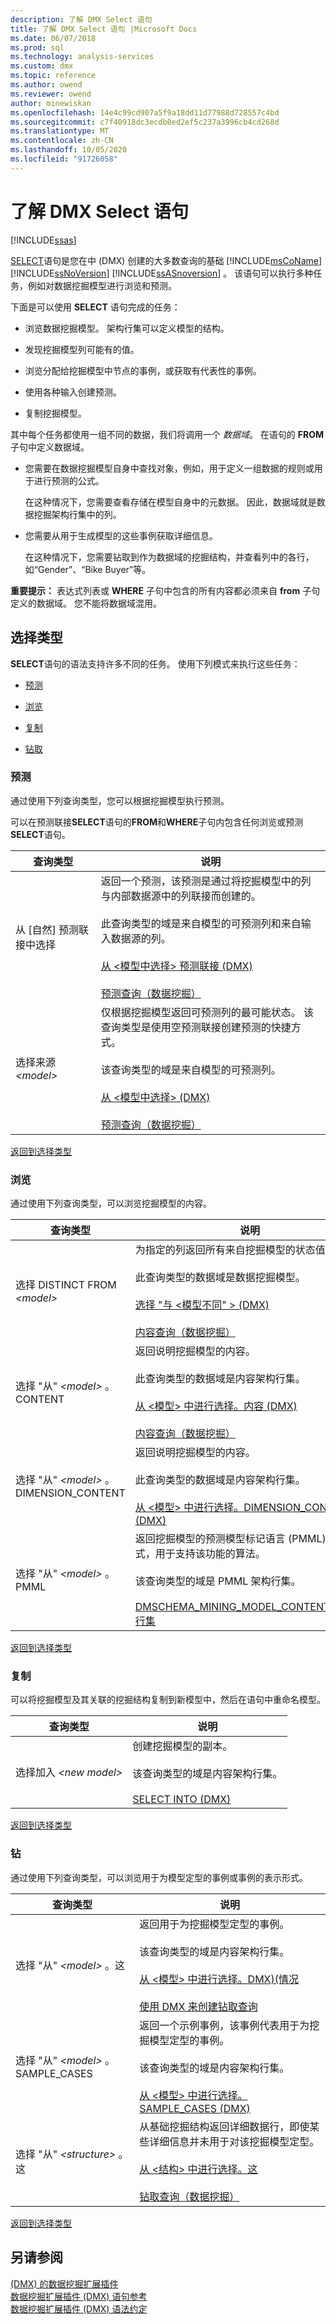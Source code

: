 ```yaml
---
description: 了解 DMX Select 语句
title: 了解 DMX Select 语句 |Microsoft Docs
ms.date: 06/07/2018
ms.prod: sql
ms.technology: analysis-services
ms.custom: dmx
ms.topic: reference
ms.author: owend
ms.reviewer: owend
author: minewiskan
ms.openlocfilehash: 14e4c99cd907a5f9a18dd11d77988d728557c4bd
ms.sourcegitcommit: c7f40918dc3ecdb0ed2ef5c237a3996cb4cd268d
ms.translationtype: MT
ms.contentlocale: zh-CN
ms.lasthandoff: 10/05/2020
ms.locfileid: "91726058"
---
```

# <a name="understanding-the-dmx-select-statement"></a>了解 DMX Select 语句
[!INCLUDE[ssas](../includes/applies-to-version/ssas.md)]

  [SELECT](../dmx/select-dmx.md)语句是您在中 (DMX) 创建的大多数查询的基础 [!INCLUDE[msCoName](../includes/msconame-md.md)] [!INCLUDE[ssNoVersion](../includes/ssnoversion-md.md)] [!INCLUDE[ssASnoversion](../includes/ssasnoversion-md.md)] 。 该语句可以执行多种任务，例如对数据挖掘模型进行浏览和预测。  
  
 下面是可以使用 **SELECT** 语句完成的任务：  
  
-   浏览数据挖掘模型。 架构行集可以定义模型的结构。  
  
-   发现挖掘模型列可能有的值。  
  
-   浏览分配给挖掘模型中节点的事例，或获取有代表性的事例。  
  
-   使用各种输入创建预测。  
  
-   复制挖掘模型。  
  
 其中每个任务都使用一组不同的数据，我们将调用一个 *数据域*。 在语句的 **FROM** 子句中定义数据域。  
  
-   您需要在数据挖掘模型自身中查找对象，例如，用于定义一组数据的规则或用于进行预测的公式。  
  
     在这种情况下，您需要查看存储在模型自身中的元数据。 因此，数据域就是数据挖掘架构行集中的列。  
  
-   您需要从用于生成模型的这些事例获取详细信息。  
  
     在这种情况下，您需要钻取到作为数据域的挖掘结构，并查看列中的各行，如“Gender”、“Bike Buyer”等。  
  
 **重要提示：** 表达式列表或 **WHERE** 子句中包含的所有内容都必须来自 **from** 子句定义的数据域。 您不能将数据域混用。  
  
##  <a name="select-types"></a><a name="Select_Types"></a> 选择类型  
 **SELECT**语句的语法支持许多不同的任务。 使用下列模式来执行这些任务：  
  
-   [预测](#Predicting)  
  
-   [浏览](#Browsing)  
  
-   [复制](#Copying)  
  
-   [钻取](#Drillthrough)  
  
###  <a name="predicting"></a><a name="Predicting"></a> 预测  
 通过使用下列查询类型，您可以根据挖掘模型执行预测。  
  
 可以在预测联接**SELECT**语句的**FROM**和**WHERE**子句内包含任何浏览或预测**SELECT**语句。  
  
|查询类型|说明|  
|----------------|-----------------|  
|从 [自然] 预测联接中选择|返回一个预测，该预测是通过将挖掘模型中的列与内部数据源中的列联接而创建的。<br /><br /> 此查询类型的域是来自模型的可预测列和来自输入数据源的列。<br /><br /> [从 &#60;模型中选择&#62; 预测联接 &#40;DMX&#41;](../dmx/select-from-model-prediction-join-dmx.md)<br /><br /> [预测查询（数据挖掘）](/analysis-services/data-mining/prediction-queries-data-mining)|  
|选择来源 *\<model>*|仅根据挖掘模型返回可预测列的最可能状态。 该查询类型是使用空预测联接创建预测的快捷方式。<br /><br /> 该查询类型的域是来自模型的可预测列。<br /><br /> [从 &#60;模型中选择&#62; &#40;DMX&#41;](../dmx/select-from-model-dmx.md)<br /><br /> [预测查询（数据挖掘）](/analysis-services/data-mining/prediction-queries-data-mining)|  
  
 [返回到选择类型](#Select_Types)  
  
###  <a name="browsing"></a><a name="Browsing"></a> 浏览  
 通过使用下列查询类型，可以浏览挖掘模型的内容。  
  
|查询类型|说明|  
|----------------|-----------------|  
|选择 DISTINCT FROM *\<model>*|为指定的列返回所有来自挖掘模型的状态值。<br /><br /> 此查询类型的数据域是数据挖掘模型。<br /><br /> [选择 "与 &#60;模型不同" &#62; &#40;DMX&#41;](../dmx/select-distinct-from-model-dmx.md)<br /><br /> [内容查询（数据挖掘）](/analysis-services/data-mining/content-queries-data-mining)|  
|选择 "从" *\<model>* 。CONTENT|返回说明挖掘模型的内容。<br /><br /> 此查询类型的数据域是内容架构行集。<br /><br /> [从 &#60;模型&#62; 中进行选择。内容 &#40;DMX&#41;](../dmx/select-from-model-content-dmx.md)<br /><br /> [内容查询（数据挖掘）](/analysis-services/data-mining/content-queries-data-mining)|  
|选择 "从" *\<model>* 。DIMENSION_CONTENT|返回说明挖掘模型的内容。<br /><br /> 此查询类型的数据域是内容架构行集。<br /><br /> [从 &#60;模型&#62; 中进行选择。DIMENSION_CONTENT &#40;DMX&#41;](../dmx/select-from-model-dimension-content-dmx.md)|  
|选择 "从" *\<model>* 。PMML|返回挖掘模型的预测模型标记语言 (PMML) 表示形式，用于支持该功能的算法。<br /><br /> 该查询类型的域是 PMML 架构行集。<br /><br /> [DMSCHEMA_MINING_MODEL_CONTENT_PMML 行集](/previous-versions/sql/sql-server-2012/ms126283(v=sql.110))|  
  
 [返回到选择类型](#Select_Types)  
  
###  <a name="copying"></a><a name="Copying"></a> 复制  
 可以将挖掘模型及其关联的挖掘结构复制到新模型中，然后在语句中重命名模型。  
  
|查询类型|说明|  
|----------------|-----------------|  
|选择加入 *\<new model>*|创建挖掘模型的副本。<br /><br /> 该查询类型的域是内容架构行集。<br /><br /> [SELECT INTO &#40;DMX&#41;](../dmx/select-into-dmx.md)|  
  
 [返回到选择类型](#Select_Types)  
  
###  <a name="drillthrough"></a><a name="Drillthrough"></a> 钻  
 通过使用下列查询类型，可以浏览用于为模型定型的事例或事例的表示形式。  
  
|查询类型|说明|  
|----------------|-----------------|  
|选择 "从" *\<model>* 。这|返回用于为挖掘模型定型的事例。<br /><br /> 该查询类型的域是内容架构行集。<br /><br /> [从 &#60;模型&#62; 中进行选择。DMX&#41;&#40;情况 ](../dmx/select-from-model-cases-dmx.md)<br /><br /> [使用 DMX 来创建钻取查询](/analysis-services/data-mining/create-drillthrough-queries-using-dmx)|  
|选择 "从" *\<model>* 。SAMPLE_CASES|返回一个示例事例，该事例代表用于为挖掘模型定型的事例。<br /><br /> 该查询类型的域是内容架构行集。<br /><br /> [从 &#60;模型&#62; 中进行选择。SAMPLE_CASES &#40;DMX&#41;](../dmx/select-from-model-sample-cases-dmx.md)|  
|选择 "从" *\<structure>* 。 这|从基础挖掘结构返回详细数据行，即使某些详细信息并未用于对该挖掘模型定型。<br /><br /> [从 &#60;结构&#62; 中进行选择。这](../dmx/select-from-structure-cases.md)<br /><br /> [钻取查询（数据挖掘）](/analysis-services/data-mining/drillthrough-queries-data-mining)|  
  
 [返回到选择类型](#Select_Types)  
  
## <a name="see-also"></a>另请参阅  
 [&#40;DMX&#41; 的数据挖掘扩展插件](../dmx/data-mining-extensions-dmx-reference.md)   
 [数据挖掘扩展插件 &#40;DMX&#41; 语句参考](../dmx/data-mining-extensions-dmx-statements.md)   
 [数据挖掘扩展插件 &#40;DMX&#41; 语法约定](../dmx/data-mining-extensions-dmx-syntax-conventions.md)  
  
